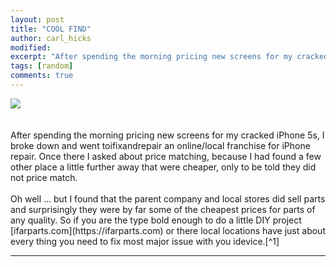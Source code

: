 ```yaml
---
layout: post
title: "COOL FIND"
author: carl_hicks 
modified:
excerpt: "After spending the morning pricing new screens for my cracked iPhone 5s, I broke down and went toifixandrepair an online/local franchise for iPhone repair."
tags: [random]
comments: true
---
```


<img src="{{ site.url }}/images/ifar-iphone-screen.jpeg">
<br><br><br>
After spending the morning pricing new screens for my cracked iPhone 5s, I broke down and went toifixandrepair an online/local franchise for iPhone repair. Once there I asked about price matching, because I had found a few other place a little further away that were cheaper, only to be told they did not price match.
<br><br>
Oh well ... but I found that the parent company and local stores did sell parts and surprisingly they were by far some of the cheapest prices for parts of any quality. So if you are the type bold enough to do a little DIY project [ifarparts.com](https://ifarparts.com) or there local locations have just about every thing you need to fix most major issue with you idevice.[^1]  

------

[^1]:Please note that if you or any other third party opens your apple hardware you are voiding the manufacturs warranty.  
